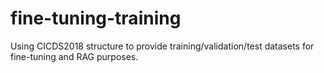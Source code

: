 # fine-tuning-training
Using CICDS2018 structure to provide training/validation/test datasets for fine-tuning and RAG purposes.
